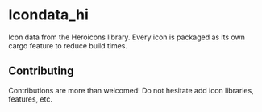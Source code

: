 # Icondata_hi

Icon data from the Heroicons library. Every icon is packaged as its own cargo feature to reduce build times.

## Contributing

Contributions are more than welcomed!
Do not hesitate add icon libraries, features, etc.

